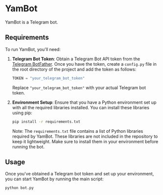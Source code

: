 # YamBot

YamBot is a Telegram bot.

## Requirements

To run YamBot, you'll need:

1. **Telegram Bot Token**: Obtain a Telegram Bot API token from the [Telegram BotFather](https://core.telegram.org/bots#6-botfather). Once you have the token, create a `config.py` file in the root directory of the project and add the token as follows:

    ```python
    TOKEN = "your_telegram_bot_token"
    ```

    Replace `"your_telegram_bot_token"` with your actual Telegram bot token.

2. **Environment Setup**: Ensure that you have a Python environment set up with all the required libraries installed. You can install these libraries using pip:

    ```bash
    pip install -r requirements.txt
    ```

    Note: The `requirements.txt` file contains a list of Python libraries required by YamBot. These libraries are not included in the repository to keep it lightweight. Make sure to install them in your environment before running the bot.

## Usage

Once you've obtained a Telegram bot token and set up your environment, you can start YamBot by running the main script:

```bash
python bot.py
